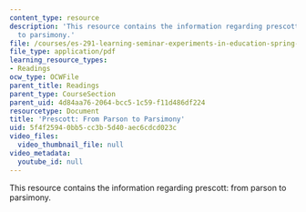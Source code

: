 ```yaml
---
content_type: resource
description: 'This resource contains the information regarding prescott: from parson
  to parsimony.'
file: /courses/es-291-learning-seminar-experiments-in-education-spring-2003/5f4f25940bb5cc3b5d40aec6cdcd023c_MITES_291S03_prsct_prsn.pdf
file_type: application/pdf
learning_resource_types:
- Readings
ocw_type: OCWFile
parent_title: Readings
parent_type: CourseSection
parent_uid: 4d84aa76-2064-bcc5-1c59-f11d486df224
resourcetype: Document
title: 'Prescott: From Parson to Parsimony'
uid: 5f4f2594-0bb5-cc3b-5d40-aec6cdcd023c
video_files:
  video_thumbnail_file: null
video_metadata:
  youtube_id: null
---
```

This resource contains the information regarding prescott: from parson to parsimony.

